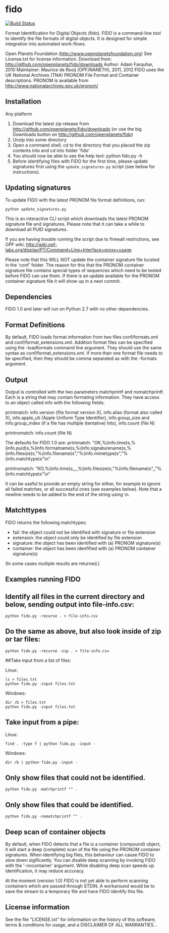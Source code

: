 fido
====

[![Build Status](https://secure.travis-ci.org/edsu/fido.png)](http://travis-ci.org/edsu/fido)

Format Identification for Digital Objects (fido). FIDO is a command-line tool
to identify the file formats of digital objects. It is designed for simple
integration into automated work-flows.

Open Planets Foundation (http://www.openplanetsfoundation.org)
See License.txt for license information.
Download from: http://github.com/openplanets/fido/downloads
Author: Adam Farquhar, 2010
Maintainer: Maurice de Rooij (OPF/NANETH), 2011, 2012
FIDO uses the UK National Archives (TNA) PRONOM File Format and Container descriptions.
PRONOM is available from http://www.nationalarchives.gov.uk/pronom/

Installation
------------

Any platform
1. Download the latest zip release from http://github.com/openplanets/fido/downloads (or use the big Downloads button on http://github.com/openplanets/fido)
1. Unzip into some directory
1. Open a command shell, cd to the directory that you placed the zip contents into and cd into folder 'fido'
1. You should now be able to see the help text: python fido.py -h
1. Before identifying files with FIDO for the first time, please update signatures first using the `update_signatures.py` script (see below for instructions).

Updating signatures
-------------------

To update FIDO with the latest PRONOM file format definitions, run:

    python update_signatures.py

This is an interactive CLI script which downloads the latest PRONOM signature file and signatures. Please note that it can take a while to download all PUID signatures.

If you are having trouble running the script due to firewall restrictions, see OPF wiki: http://wiki.opf-labs.org/display/PT/Command+Line+Interface+proxy+usage

Please note that this WILL NOT update the container signature file located in the 'conf' folder.  The reason for this that the PRONOM container signature file contains special types of sequences which need to be tested before FIDO can use them. If there is an update available for the PRONOM container signature file it will show up in a next commit.

Dependencies
------------

FIDO 1.0 and later will run on Python 2.7 with no other dependencies.

Format Definitions
------------------

By default, FIDO loads format information from two files conf/formats.xml
and conf/format_extensions.xml. Addition format files can be specified using
the -loadformats command line argument.  They should use the same syntax as 
conf/format_extensions.xml. If more than one format file needs to be specified,
then they should be comma separated as with the -formats argument.

Output
------

Output is controlled with the two parameters matchprintf and nomatchprintf.
Each is a string that may contain formating information.  They have access to
an object called info with the following fields:

printmatch: info.version (file format version X), info.alias (format also called X), info.apple_uti (Apple Uniform Type Identifier), info.group_size and info.group_index (if a file has multiple (tentative) hits), info.count (file N)

printnomatch: info.count (file N)

The defaults for FIDO 1.0 are:
  printmatch: 
    "OK,%(info.time)s,%(info.puid)s,%(info.formatname)s,%(info.signaturename)s,%(info.filesize)s,\"%(info.filename)s\",\"%(info.mimetype)s\",\"%(info.matchtype)s\"\n"

  printnomatch:
    "KO,%(info.time)s,,,,%(info.filesize)s,\"%(info.filename)s\",,\"%(info.matchtype)s\"\n"

It can be useful to provide an empty string for either, for example to ignore all failed matches, or all successful ones (see examples below). 
Note that a newline needs to be added to the end of the string using \n.

Matchttypes
-----------

FIDO returns the following matchtypes:

- fail:      the object could not be identified with signature or file extension
- extension: the object could only be identified by file extension
- signature: the object has been identified with (a) PRONOM signature(s)
- container: the object has been idenfified with (a) PRONOM container signature(s)

(In some cases multiple results are returned.)

Examples running FIDO
---------------------

## Identify all files in the current directory and below, sending output into file-info.csv:

    python fido.py -recurse . > file-info.csv

## Do the same as above, but also look inside of zip or tar files:

    python fido.py -recurse -zip . > file-info.csv

##Take input from a list of files:

Linux:

    ls > files.txt
    python fido.py -input files.txt

Windows:

    dir /b > files.txt
    python fido.py -input files.txt

## Take input from a pipe:

Linux:

    find . -type f | python fido.py -input -

Windows:

    dir /b | python fido.py -input -

## Only show files that could not be identified.

    python fido.py -matchprintf "" .

## Only show files that could be identified.

    python fido.py -nomatchprintf "" .

Deep scan of container objects
------------------------------

By default, when FIDO detects that a file is a container (compound) object,
it will start a deep (complete) scan of the file using the PRONOM container signatures.  When identifying big files, this behaviour can cause FIDO to slow down sigificantly.  You can disable deep scanning by invoking FIDO with the '-nocontainer' argument.  While disabling deep scan speeds up identification, it may reduce accuracy.

At the moment (version 1.0) FIDO is not yet able to perform scanning containers which are passed through STDIN. A workaround would be to save the stream to a temporary file and have FIDO identify this file.

License information
-------------------

See the file "LICENSE.txt" for information on the history of this
software, terms & conditions for usage, and a DISCLAIMER OF ALL
WARRANTIES...
